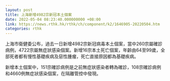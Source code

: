```yaml
---
layout: post
title: 上海新增4982宗新冠本土個案
date: 2022-05-04 08:23:40.000000000 +08:00
link: https://news.rthk.hk/rthk/ch/component/k2/1646905-20220504.htm
categories: rthk
---
```


上海市衛健委公布，過去一日新增4982宗新冠病毒本土個案，當中260宗屬確診病例，4722宗屬無症狀感染個案。新增16宗本土死亡個案，年齡由64至99歲，全部死者都有慢性基礎疾病及惡性腫瘤，死亡直接原因都為基礎疾病。

新增本土個案中，151宗確診病例是之前無症狀感染者轉為確診，108宗確診病例和4660例無症狀感染個案，在隔離管控中發現。
